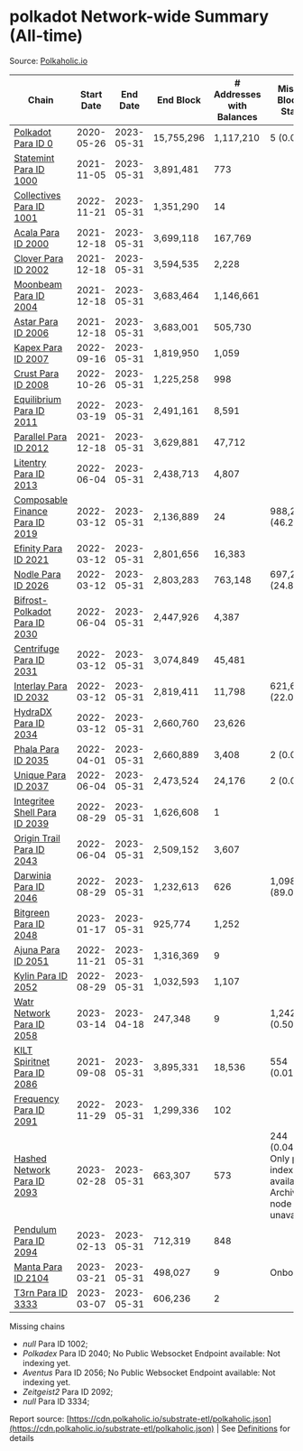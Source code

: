 # polkadot Network-wide Summary (All-time)

Source: [Polkaholic.io](https://polkaholic.io)


| Chain            | Start Date | End Date | End Block | # Addresses with Balances | Missing Blocks / Status |
| ---------------- | ---------- | ---------| --------- | ------------------------- | ----------------------- |
| [Polkadot Para ID 0](/polkadot/0-polkadot) | 2020-05-26 | 2023-05-31 | 15,755,296 |  1,117,210 | 5 (0.00%)  |
| [Statemint Para ID 1000](/polkadot/1000-statemint) | 2021-11-05 | 2023-05-31 | 3,891,481 |  773 |    |
| [Collectives Para ID 1001](/polkadot/1001-collectives) | 2022-11-21 | 2023-05-31 | 1,351,290 |  14 |    |
| [Acala Para ID 2000](/polkadot/2000-acala) | 2021-12-18 | 2023-05-31 | 3,699,118 |  167,769 |    |
| [Clover Para ID 2002](/polkadot/2002-clover) | 2021-12-18 | 2023-05-31 | 3,594,535 |  2,228 |    |
| [Moonbeam Para ID 2004](/polkadot/2004-moonbeam) | 2021-12-18 | 2023-05-31 | 3,683,464 |  1,146,661 |    |
| [Astar Para ID 2006](/polkadot/2006-astar) | 2021-12-18 | 2023-05-31 | 3,683,001 |  505,730 |    |
| [Kapex Para ID 2007](/polkadot/2007-kapex) | 2022-09-16 | 2023-05-31 | 1,819,950 |  1,059 |    |
| [Crust Para ID 2008](/polkadot/2008-crust) | 2022-10-26 | 2023-05-31 | 1,225,258 |  998 |    |
| [Equilibrium Para ID 2011](/polkadot/2011-equilibrium) | 2022-03-19 | 2023-05-31 | 2,491,161 |  8,591 |    |
| [Parallel Para ID 2012](/polkadot/2012-parallel) | 2021-12-18 | 2023-05-31 | 3,629,881 |  47,712 |    |
| [Litentry Para ID 2013](/polkadot/2013-litentry) | 2022-06-04 | 2023-05-31 | 2,438,713 |  4,807 |    |
| [Composable Finance Para ID 2019](/polkadot/2019-composable) | 2022-03-12 | 2023-05-31 | 2,136,889 |  24 | 988,259 (46.25%)  |
| [Efinity Para ID 2021](/polkadot/2021-efinity) | 2022-03-12 | 2023-05-31 | 2,801,656 |  16,383 |    |
| [Nodle Para ID 2026](/polkadot/2026-nodle) | 2022-03-12 | 2023-05-31 | 2,803,283 |  763,148 | 697,249 (24.87%)  |
| [Bifrost-Polkadot Para ID 2030](/polkadot/2030-bifrost-dot) | 2022-06-04 | 2023-05-31 | 2,447,926 |  4,387 |    |
| [Centrifuge Para ID 2031](/polkadot/2031-centrifuge) | 2022-03-12 | 2023-05-31 | 3,074,849 |  45,481 |    |
| [Interlay Para ID 2032](/polkadot/2032-interlay) | 2022-03-12 | 2023-05-31 | 2,819,411 |  11,798 | 621,626 (22.05%)  |
| [HydraDX Para ID 2034](/polkadot/2034-hydradx) | 2022-03-12 | 2023-05-31 | 2,660,760 |  23,626 |    |
| [Phala Para ID 2035](/polkadot/2035-phala) | 2022-04-01 | 2023-05-31 | 2,660,889 |  3,408 | 2 (0.00%)  |
| [Unique Para ID 2037](/polkadot/2037-unique) | 2022-06-04 | 2023-05-31 | 2,473,524 |  24,176 | 2 (0.00%)  |
| [Integritee Shell Para ID 2039](/polkadot/2039-integritee-shell) | 2022-08-29 | 2023-05-31 | 1,626,608 |  1 |    |
| [Origin Trail Para ID 2043](/polkadot/2043-origintrail) | 2022-06-04 | 2023-05-31 | 2,509,152 |  3,607 |    |
| [Darwinia Para ID 2046](/polkadot/2046-darwinia) | 2022-08-29 | 2023-05-31 | 1,232,613 |  626 | 1,098,150 (89.09%)  |
| [Bitgreen Para ID 2048](/polkadot/2048-bitgreen) | 2023-01-17 | 2023-05-31 | 925,774 |  1,252 |    |
| [Ajuna Para ID 2051](/polkadot/2051-ajuna) | 2022-11-21 | 2023-05-31 | 1,316,369 |  9 |    |
| [Kylin Para ID 2052](/polkadot/2052-kylin) | 2022-08-29 | 2023-05-31 | 1,032,593 |  1,107 |    |
| [Watr Network Para ID 2058](/polkadot/2058-watr) | 2023-03-14 | 2023-04-18 | 247,348 |  9 | 1,242 (0.50%)  |
| [KILT Spiritnet Para ID 2086](/polkadot/2086-kilt) | 2021-09-08 | 2023-05-31 | 3,895,331 |  18,536 | 554 (0.01%)  |
| [Frequency Para ID 2091](/polkadot/2091-frequency) | 2022-11-29 | 2023-05-31 | 1,299,336 |  102 |    |
| [Hashed Network Para ID 2093](/polkadot/2093-hashed) | 2023-02-28 | 2023-05-31 | 663,307 |  573 | 244 (0.04%) Only partial index available: Archive node unavailable |
| [Pendulum Para ID 2094](/polkadot/2094-pendulum) | 2023-02-13 | 2023-05-31 | 712,319 |  848 |    |
| [Manta Para ID 2104](/polkadot/2104-manta) | 2023-03-21 | 2023-05-31 | 498,027 |  9 |   Onboarding |
| [T3rn Para ID 3333](/polkadot/3333-t3rn) | 2023-03-07 | 2023-05-31 | 606,236 |  2 |    |

Missing chains


* *null* Para ID 1002; 
* *Polkadex* Para ID 2040; No Public Websocket Endpoint available: Not indexing yet.
* *Aventus* Para ID 2056; No Public Websocket Endpoint available: Not indexing yet.
* *Zeitgeist2* Para ID 2092; 
* *null* Para ID 3334; 

Report source: [https://cdn.polkaholic.io/substrate-etl/polkaholic.json](https://cdn.polkaholic.io/substrate-etl/polkaholic.json) | See [Definitions](/DEFINITIONS.md) for details
